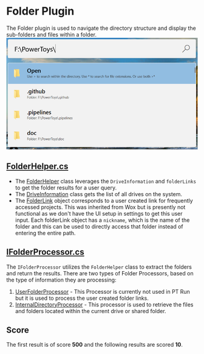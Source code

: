 # Folder Plugin
The Folder plugin is used to navigate the directory structure and display the sub-folders and files within a folder.
![Image of Folder plugin](/doc/images/launcher/plugins/folder.png)

## [FolderHelper.cs](src/modules/launcher/Plugins/Microsoft.Plugin.Folder/Sources/Path/FolderHelper.cs)

- The [FolderHelper](src/modules/launcher/Plugins/Microsoft.Plugin.Folder/Sources/Path/FolderHelper.cs) class leverages the `DriveInformation` and `folderLinks` to get the folder results for a user query.
- The [DriveInformation](src/modules/launcher/Plugins/Microsoft.Plugin.Folder/Sources/Path/DriveInformation.cs) class gets the list of all drives on the system.
- The [FolderLink](src/modules/launcher/Plugins/Microsoft.Plugin.Folder/Sources/FolderLink.cs) object corresponds to a user created link for frequently accessed projects. This was inherited from Wox but is presently not functional as we don't have the UI setup in settings to get this user input. Each folderLink object has a `nickname`, which is the name of the folder and this can be used to directly access that folder instead of entering the entire path.

## [IFolderProcessor.cs](src/modules/launcher/Plugins/Microsoft.Plugin.Folder/Sources/IFolderProcessor.cs)

The `IFolderProcessor` utilizes the `FolderHelper` class to extract the folders and return the results.
There are two types of Folder Processors, based on the type of information they are processing:

1. [UserFolderProcessor](src/modules/launcher/Plugins/Microsoft.Plugin.Folder/UserFolderProcessor.cs) - This Processor is currently not used in PT Run but it is used to process the user created folder links.
2. [InternalDirectoryProcessor](src/modules/launcher/Plugins/Microsoft.Plugin.Folder/InternalDirectoryProcessor.cs) - This processor is used to retrieve the files and folders located within the current drive or shared folder.

## Score
The first result is of score **500** and the following results are scored **10**.
